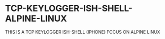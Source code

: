 # TCP-KEYLOGGER-ISH-SHELL-ALPINE-LINUX
THIS IS A TCP KEYLOGGER ISH-SHELL (IPHONE) FOCUS ON ALPINE LINUX
